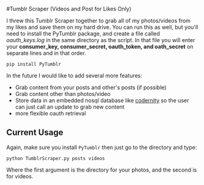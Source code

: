 #Tumblr Scraper (Videos and Post for Likes Only)

I threw this Tumblr Scraper together to grab all of my photos/videos from my likes and save them on my hard drive. You can run this as well, but you'll need to install the PyTumblr package, and create a file called *oauth_keys.log* in the same directory as the script. In that file you will enter your **consumer_key, consumer_secret, oauth_token, and oath_secret** on separate lines and in that order.

```
pip install PyTumblr
```

In the future I would like to add several more features:
- Grab content from your posts and other's posts (if possible)
- Grab content other than photos/video
- Store data in an embedded nosql database like [codernity](http://labs.codernity.com/codernitydb/) so the user can just call an update to grab new content
- more flexible oauth retrieval


## Current Usage

Again, make sure you install `PyTumblr` then just go to the directory and type:

```
python TumblrScraper.py posts videos
```

Where the first argument is the directory for your photos, and the second is for videos.
